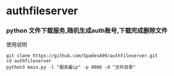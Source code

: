 # authfileserver

### python 文件下载服务,随机生成auth账号,下载完成删除文件


使用说明
```
git clone https://github.com/SpadesA99/authfileserver.git
cd authfileserver
python3 main.py -l "服务器ip" -p 8080 -d "文件目录"
```
